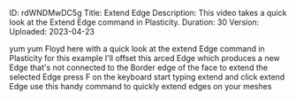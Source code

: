 ID: rdWNDMwDC5g
Title: Extend Edge
Description: This video takes a quick look at the Extend Edge command in Plasticity.
Duration: 30
Version: 
Uploaded: 2023-04-23

yum yum Floyd here with a quick look at
the extend Edge command in Plasticity
for this example I'll offset this arced
Edge which produces a new Edge that's
not connected to the Border edge of the
face to extend the selected Edge press F
on the keyboard start typing extend and
click extend Edge use this handy command
to quickly extend edges on your meshes

